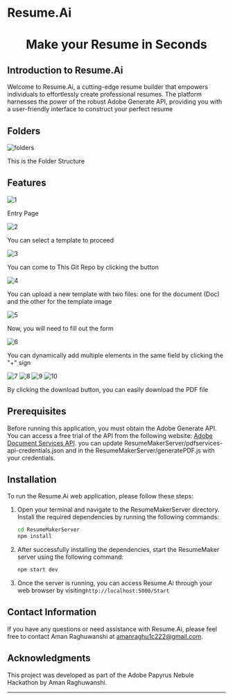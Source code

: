 # Resume.Ai
<h1 align="center">Make your Resume in Seconds </h1>


## Introduction to Resume.Ai

Welcome to Resume.Ai, a cutting-edge resume builder that empowers individuals to effortlessly create professional resumes. The platform harnesses the power of the robust Adobe Generate API, providing you with a user-friendly interface to construct your perfect resume 

## Folders


![folders](https://iili.io/HsDmCNf.jpg)

This is the Folder Structure


## Features

![1](https://iili.io/HsDmHnp.png)

Entry Page

![2](https://iili.io/HsDbytR.png)

You can select a template to proceed

![3](https://iili.io/HsDmJMN.png)

You can come to This Git Repo by clicking the button

![4](https://iili.io/HsDbpwv.png)

You can upload a new template with two files: one for the document (Doc) and the other for the template image

![5](https://iili.io/HsDm3Ft.png)

Now, you will need to fill out the form

![6](https://iili.io/HsDmFcX.png)


You can dynamically add multiple elements in the same field by clicking the "+" sign

![7](https://iili.io/HsDmKSn.png)
![8](https://iili.io/HsDmq9s.png)
![9](https://iili.io/HsDmBAG.png)
![10](https://iili.io/HsDmdPI.png)

By clicking the download button, you can easily download the PDF file


## Prerequisites

Before running this application, you must obtain the Adobe Generate API. You can access a free trial of the API from the following website: [Adobe Document Services API](https://developer.adobe.com/document-services/apis/doc-generation/).
you can update ResumeMakerServer/pdfservices-api-credentials.json and in the ResumeMakerServer/generatePDF.js with your credentials.

## Installation

To run the Resume.Ai web application, please follow these steps:

1. Open your terminal and navigate to the ResumeMakerServer directory. Install the required dependencies by running the following commands:
    ```bash
    cd ResumeMakerServer
   npm install
   ````

2. After successfully installing the dependencies, start the ResumeMaker server using the following command:

   ```bash
   npm start dev
   ```

3. Once the server is running, you can access Resume.Ai through your web browser by visiting```http://localhost:5000/Start```


## Contact Information

If you have any questions or need assistance with Resume.Ai, please feel free to contact Aman Raghuwanshi at amanraghu1c222@gmail.com.

## Acknowledgments

This project was developed as part of the Adobe Papyrus Nebule Hackathon by Aman Raghuwanshi.

<hr>
